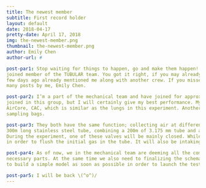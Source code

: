 ```yaml
---
title: The newest member
subtitle: First record holder
layout: default
date: 2018-04-17
pretty-date: April 17, 2018
img: the-newest-member.png
thumbnail: the-newest-member.png
author: Emily Chen
author-url: #

post-par1: Stop waiting for things to happen, go and make them happen! Thus today’s post will be written by one of the freshly 
joined member of the TUBULAR team. You got it right, if you may already guessed who I am. Our Project Manager Georger’s post from 
few days ago already mentioned me along with another crew. If you missed it, fear not, because from now on you will be reading 
many posts by me, Emily Chen.

post-par2: I’m a part of the mechanical team and have joined for approximately 11 days ago. I may hold the record for least days 
joined in this group, but I will certainly give my best performance. My mainly task at the moment is focusing on the conventional 
AirCore, CAC, which is similar as the lungs in this experiment. Another task is, alternative AirCore, AAC, which consists the 
sampling bags.

post-par3: They both have the same function; collecting air at different altitudes in the lower stratosphere. The CAC consists a 
300m long stainless steel tube, combining a 200m of 3.175 mm tube and a 100m of 6.35 mm tube, with a valve mounted at each end. 
During the experiment, one of these valves will be mainly closed. While the second one will stay open for a longer period of time, 
in order to flush the initial gas in the tube. It will also be intaking of air samples. 

post-par4: As of now, we in the mechanical team are deeming all the components for both the CAC and AAC, in order to get all the 
necessary parts. At the same time we also need to finalizing the schematic models for both the AirCore systems. Our next step is 
to build a simple model as soon as possible in order to launch the testing phase. 

post-par5: I will be back \(^o^)/
---
```

